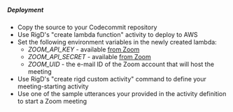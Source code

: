 ##### Deployment
- Copy the source to your Codecommit repository
- Use RigD's "create lambda function" activity to deploy to AWS
- Set the following environment variables in the newly created lambda:
    - *ZOOM_API_KEY* - available [from Zoom](https://support.zoom.us/hc/en-us/community/posts/115010739366-How-to-find-API-Key-API-Secret-)
    - *ZOOM_API_SECRET* - available [from Zoom](https://support.zoom.us/hc/en-us/community/posts/115010739366-How-to-find-API-Key-API-Secret-)
    - *ZOOM_UID* - the e-mail ID of the Zoom account that will host the meeting
- Use RigD's "create rigd custom activity" command to define your meeting-starting activity
- Use one of the sample utterances your provided in the activity definition to start a Zoom meeting
